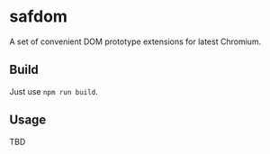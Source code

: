# safdom
A set of convenient DOM prototype extensions for latest Chromium.

Build
-----

Just use `npm run build`.


Usage
-----
TBD
